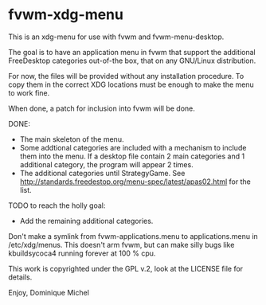 fvwm-xdg-menu
=============

This is an xdg-menu for use with fvwm and fvwm-menu-desktop.

The goal is to have an application menu in fvwm that support
the additional FreeDesktop categories out-of-the box, that
on any GNU/Linux distribution.

For now, the files will be provided without any installation
procedure. To copy them in the correct XDG locations must be
enough to make the menu to work fine.

When done, a patch for inclusion into fvwm will be done.

DONE:
 - The main skeleton of the menu.
 - Some addtional categories are included with a mechanism to
    include them into the menu. If a desktop file contain 2
    main categories and 1 additional category, the program
    will appear 2 times.
 - The additional categories until StrategyGame.
   See http://standards.freedestop.org/menu-spec/latest/apas02.html for the list.

TODO to reach the holly goal:
 - Add the remaining additional categories.

Don't make a symlink from fvwm-applications.menu to applications.menu
in /etc/xdg/menus. This doesn't arm fvwm, but can make silly bugs like
kbuildsycoca4 running forever at 100 % cpu.


This work is copyrighted under the GPL v.2, look at the LICENSE file for details.

Enjoy,
Dominique Michel